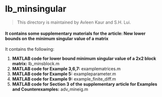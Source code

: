 # lb_minsingular


>This directory is maintained by Avleen Kaur and S.H. Lui. 

#### It contains some supplementary materials for the article: New lower bounds on the minimum singular value of a matrix

It contains the following:
1. **MATLAB code for lower bound minimum singular value of a 2x2 block matrix:** lb_minsblock.m
2. **MATLAB code for Example 3,6,7:** examplematrices.m
3. **MATLAB code for Example 5:** exampleparameter.m
4. **MATLAB code for Example 9:** example_finite_diff.m
5. **MATLAB code for Section 3 of the supplementary article for Examples and Counterexamples:** adv_mineig.m
